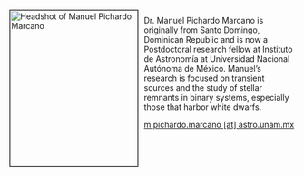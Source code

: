 <img src="{{ site.baseurl }}/about/ambassador/img/2024-PichardoMarcano.png" height="275" width="225" alt="Headshot of Manuel Pichardo Marcano" style="float: left; margin: 4px 10px 0px 0px; border: 1px solid #000000;">

Dr. Manuel Pichardo Marcano is originally from Santo Domingo, Dominican Republic and is now a Postdoctoral research fellow at Instituto de Astronomía at Universidad Nacional Autónoma de México. Manuel’s research is focused on transient sources and the study of stellar remnants in binary systems, especially those that harbor white dwarfs.

[m.pichardo.marcano [at] astro.unam.mx](mailto:m.pichardo.marcano@astro.unam.mx)
